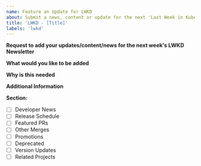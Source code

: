 ```yaml
---
name: Feature an Update for LWKD
about: Submit a news, content or update for the next 'Last Week in Kubernetes Development' Newsletter
title: 'LWKD - [Title]'
labels: 'lwkd'
---
```


**Request to add your updates/content/news for the next week's LWKD Newsletter**
<!-- Please only use this template for submitting content you'd like to feature in the LWKD Newsletter -->
<!-- See https://kubernetes.io/docs/contribute/start/ for guidance on writing an actionable issue description. -->

**What would you like to be added**
<!-- Please provide a detailed description of how this news, feature, or enhancement should function from the reader's perspective -->

**Why is this needed**

**Additional Information**
<!-- Provide any supplementary notes, comments, or context related to your submission. If required, you may also attach drawings or mockups to aid in understanding -->

**Section:**
<!-- Select the most appropriate section in the newsletter for this update -->
- [ ] Developer News
- [ ] Release Schedule
- [ ] Featured PRs
- [ ] Other Merges
- [ ] Promotions
- [ ] Deprecated
- [ ] Version Updates
- [ ] Related Projects

<!-- To include updates from projects other than Kubernetes and Kubernetes/sigs, please refer to the list of projects we accept submissions from -->
